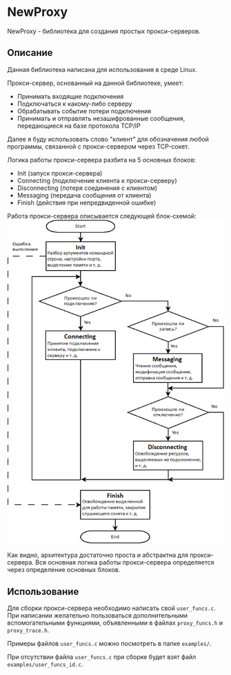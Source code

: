 # NewProxy

NewProxy - библиотека для создания простых прокси-серверов.

## Описание

Данная библиотека написана для использования в среде Linux.

Прокси-сервер, основанный на данной библиотеке, умеет:

* Принимать входящие подключения
* Подключаться к какому-либо серверу
* Обрабатывать событие потери подключения
* Принимать и отправлять незашифрованные сообщения, передающиеся на базе протокола TCP/IP

Далее я буду использовать слово "клиент" для обозначения любой программы, связанной с прокси-сервером через TCP-сокет.

Логика работы прокси-сервера разбита на 5 основных блоков:

* Init (запуск прокси-сервера)
* Connecting (подключение клиента к прокси-серверу)
* Disconnecting (потеря соединения с клиентом)
* Messaging (передача сообщения от клиента)
* Finish (действия при непредвиденной ошибке)

Работа прокси-сервера описывается следующей блок-схемой:
![](https://raw.githubusercontent.com/SergeyKuz1001/NewProxy/ec7929e0b0a567273bee52446d0bd28f5613f2b2/architecture.png)

Как видно, архитектура достаточно проста и абстрактна для прокси-сервера. Вся основная логика работы прокси-сервера
определяется через определение основных блоков.

## Использование

Для сборки прокси-сервера необходимо написать свой `user_funcs.c`. При написании желательно пользоваться дополнительными
вспомогательными функциями, объявленными в файлах `proxy_funcs.h` и `proxy_trace.h`.

Примеры файлов `user_funcs.c` можно посмотреть в папке `examples/`.

При отсутствии файла `user_funcs.c` при сборке будет взят файл `examples/user_funcs_id.c`.
